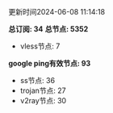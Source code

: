 更新时间2024-06-08 11:14:18

**总订阅: 34**
**总节点: 5352**
- vless节点: 7

**google ping有效节点: 93**
- ss节点: 36
- trojan节点: 27
- v2ray节点: 30
